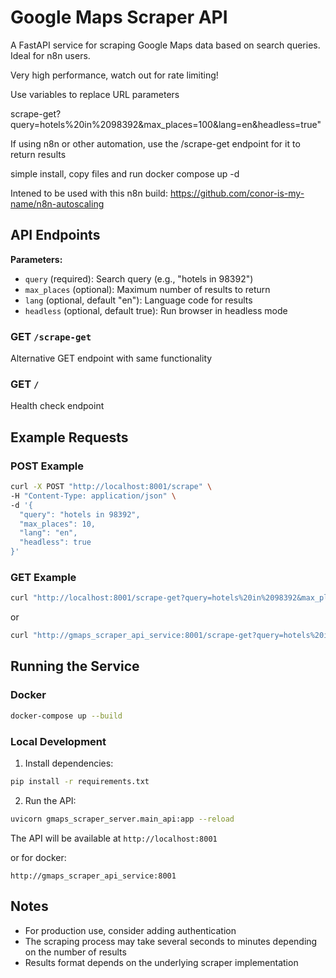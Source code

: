 # Google Maps Scraper API

A FastAPI service for scraping Google Maps data based on search queries. Ideal for n8n users.

Very high performance, watch out for rate limiting!

Use variables to replace URL parameters

scrape-get?query=hotels%20in%2098392&max_places=100&lang=en&headless=true"

If using n8n or other automation, use the /scrape-get endpoint for it to return results

simple install, copy files and run docker compose up -d

Intened to be used with this n8n build: 
https://github.com/conor-is-my-name/n8n-autoscaling 

## API Endpoints

**Parameters:**
- `query` (required): Search query (e.g., "hotels in 98392")
- `max_places` (optional): Maximum number of results to return
- `lang` (optional, default "en"): Language code for results
- `headless` (optional, default true): Run browser in headless mode

### GET `/scrape-get`
Alternative GET endpoint with same functionality

### GET `/`
Health check endpoint

## Example Requests

### POST Example
```bash
curl -X POST "http://localhost:8001/scrape" \
-H "Content-Type: application/json" \
-d '{
  "query": "hotels in 98392",
  "max_places": 10,
  "lang": "en",
  "headless": true
}'
```

### GET Example
```bash
curl "http://localhost:8001/scrape-get?query=hotels%20in%2098392&max_places=10&lang=en&headless=true"
```
or

```bash
curl "http://gmaps_scraper_api_service:8001/scrape-get?query=hotels%20in%2098392&max_places=10&lang=en&headless=true"
```


## Running the Service

### Docker
```bash
docker-compose up --build
```

### Local Development
1. Install dependencies:
```bash
pip install -r requirements.txt
```

2. Run the API:
```bash
uvicorn gmaps_scraper_server.main_api:app --reload
```


The API will be available at `http://localhost:8001`

or for docker:

`http://gmaps_scraper_api_service:8001`

## Notes
- For production use, consider adding authentication
- The scraping process may take several seconds to minutes depending on the number of results
- Results format depends on the underlying scraper implementation
